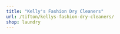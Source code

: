```yaml
---
title: "Kelly's Fashion Dry Cleaners"
url: /tifton/kellys-fashion-dry-cleaners/
shop: laundry
---
```


